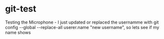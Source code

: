 # git-test
Testing the Microphone - I just updated or replaced the usernamme with git config --global --replace-all userer.name "new username", so lets see if my name shows
